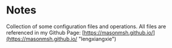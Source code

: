 # Notes
Collection of some configuration files and operations.
All files are referenced in my Github Page:
[https://masonmsh.github.io/](https://masonmsh.github.io/ "lengxiangxie")
